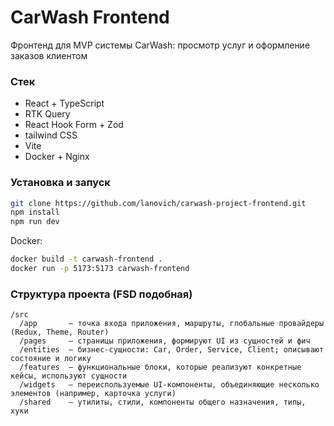 # CarWash Frontend

Фронтенд для MVP системы CarWash: просмотр услуг и оформление заказов клиентом

### Стек
- React + TypeScript
- RTK Query
- React Hook Form + Zod
- tailwind CSS
- Vite
- Docker + Nginx

### Установка и запуск
```bash
git clone https://github.com/lanovich/carwash-project-frontend.git
npm install
npm run dev
```

Docker:
```bash
docker build -t carwash-frontend .
docker run -p 5173:5173 carwash-frontend
```

### Структура проекта (FSD подобная)
```
/src
  /app       — точка входа приложения, маршруты, глобальные провайдеры (Redux, Theme, Router)
  /pages     — страницы приложения, формируют UI из сущностей и фич
  /entities  — бизнес-сущности: Car, Order, Service, Client; описывают состояние и логику
  /features  — функциональные блоки, которые реализуют конкретные кейсы, используют сущности
  /widgets   — переиспользуемые UI-компоненты, объединяющие несколько элементов (например, карточка услуги)
  /shared    — утилиты, стили, компоненты общего назначения, типы, хуки
```
